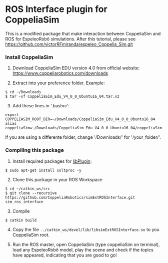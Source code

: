 # ROS Interface plugin for CoppeliaSim

This is a modified package that make interaction between CoppeliaSim and ROS for EspeleoRobô simulations.
After this tutorial, please see https://github.com/victorRFmiranda/espeleo_Coppelia_Sim.git

### Install CoppeliaSim
1. Download CoppeliaSim EDU version 4.0 from official website: https://www.coppeliarobotics.com/downloads

2. Extract into your preference folder. Example:
```
$ cd ~/Downloads
$ tar -xf CoppeliaSim_Edu_V4_0_0_Ubuntu16_04.tar.xz
```

3. Add these lines in '.bashrc':
```
export COPPELIASIM_ROOT_DIR=~/Downloads/CoppeliaSim_Edu_V4_0_0_Ubuntu16_04
alias coppeliaSim=~/Downloads/CoppeliaSim_Edu_V4_0_0_Ubuntu16_04/coppeliaSim.sh
```
If you are using a differente folder, change '/Downloads/' for '/your_folder/'.


### Compiling this package

1. Install required packages for [libPlugin](https://github.com/CoppeliaRobotics/libPlugin): 
  ```
  $ sudo apt-get install xsltproc -y
  ```
2. Clone this package in your ROS Workspace
```
$ cd ~/catkin_ws/src
$ git clone --recursive https://github.com/CoppeliaRobotics/simExtROSInterface.git sim_ros_interface
```
3. Compile
```
$ catkin build
```

4. Copy the file `../catkin_ws/devel/lib/libsimExtROSInterface.so` to you CoppeliaSim root.

5. Run the ROS master, open CoppeliaSim (type coppeliaSim on terminal), load any EspeleoRobô model, play the scene and check if the topics have appeared, indicating that you are good to go!
